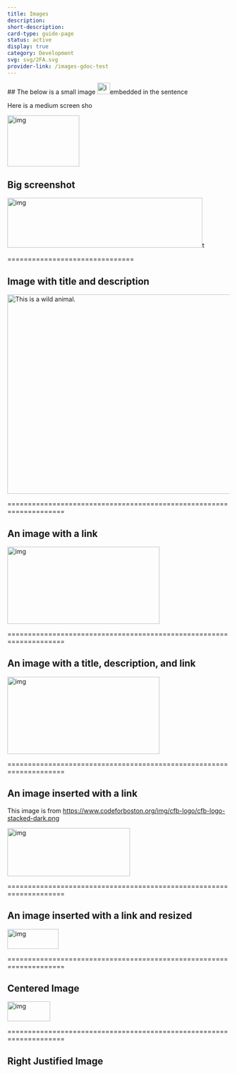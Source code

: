 ```yaml
---
title: Images
description: 
short-description: 
card-type: guide-page
status: active
display: true
category: Development
svg: svg/2FA.svg
provider-link: /images-gdoc-test
---
```

<div class="content-section">
<div class="section-container" markdown="1">
## The below is a small image <img src="/assets/images/images-kix.z1ebyhut5s2j-gdoc.png" title="" alt="img" height="26PT" width="29PT">embedded in the sentence


Here is a medium screen sho


<img src="/assets/images/images-kix.gj9e7st5rdpn-gdoc.png" title="" alt="img" height="116PT" width="163PT">

## Big screenshot


<img src="/assets/images/images-kix.kddapeqgsmu2-gdoc.png" title="" alt="img" height="113PT" width="442PT">t


===============================

## Image with title and description


<img src="/assets/images/images-kix.hzxae7urw0ps-gdoc.png" title="A cute but DANGEROUS cat" alt="This is a wild animal." height="452PT" width="540PT">


====================================================================

## An image with a link 


<a href="https://hackforla.org"><img src="/assets/images/images-kix.2wzcr0yvecvn-gdoc.png" title="" alt="img" height="175PT" width="345PT"></a>


====================================================================

## An image with a title, description, and link


<a href="https://hackforla.org"><img src="/assets/images/images-kix.h4w26n3u65e4-gdoc.png" title="" alt="img" height="175PT" width="345PT"></a>


====================================================================

## An image inserted with a link


This image is from https://www.codeforboston.org/img/cfb-logo/cfb-logo-stacked-dark.png


<img src="/assets/images/images-kix.2trx3axtnom8-gdoc.png" title="" alt="img" height="109PT" width="278PT">


====================================================================

## An image inserted with a link and resized


<img src="/assets/images/images-kix.5339ecji5sn2-gdoc.png" title="" alt="img" height="45PT" width="116PT">


====================================================================

## Centered Image

<div class="center" markdown="1">


<img src="/assets/images/images-kix.m4hgxr43lors-gdoc.png" title="" alt="img" height="45PT" width="97PT">

</div>


====================================================================

## Right Justified Image
</div>
</div>